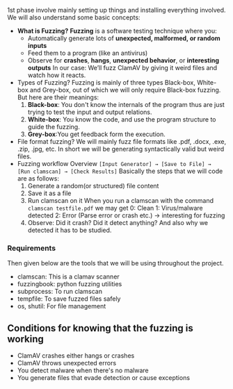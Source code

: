 1st phase involve mainly setting up things and installing everything involved.
We will also understand some basic concepts:
- **What is Fuzzing?**
	**Fuzzing** is a software testing technique where you:
	- Automatically generate lots of **unexpected, malformed, or random inputs**
	- Feed them to a program (like an antivirus)
	- Observe for **crashes**, **hangs**, **unexpected behavior**, or **interesting outputs**
	In our case: We’ll fuzz ClamAV by giving it weird files and watch how it reacts.
- Types of Fuzzing?
	Fuzzing is mainly of three types Black-box, White-box and Grey-box, out of which we will only require Black-box fuzzing. But here are their meanings:
	1. **Black-box**: You don't know the internals of the program thus are just trying to test the input and output relations.
	2. **White-box**: You know the code, and use the program structure to guide the fuzzing.
	3. **Grey-box**:You get feedback form the execution.
- File format fuzzing?
	We will mainly fuzz file formats like .pdf, .docx, .exe, .zip, .jpg, etc.
	In short we will be generating syntactically valid but weird files.
- Fuzzing workflow Overview
	`[Input Generator] → [Save to File] → [Run clamscan] → [Check Results]`
	Basically the steps that we will code are as follows:
	1. Generate a random(or structured) file content
	2. Save it as a file
	3. Run clamscan on it
		When you run a clamscan with the command
		`clamscan testfile.pdf`
		we may get 
			0: Clean
			1: Virus/malware detected
			2: Error (Parse error or crash etc.) -> interesting for fuzzing
	4. Observe: Did it crash? Did it detect anything?
		And also why we detected it has to be studied.


### Requirements
Then given below are the tools that we will be using throughout the project.
- clamscan: This is a clamav scanner
- fuzzingbook: python fuzzing utilities
- subprocess: To run clamscan
- tempfile: To save fuzzed files safely
- os, shutil: For file management


## Conditions for knowing that the fuzzing is working
- ClamAV crashes either hangs or crashes
- ClamAV throws unexpected errors
- You detect malware when there's no malware
- You generate files that evade detection or cause exceptions